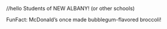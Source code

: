 //hello Students of NEW ALBANY! (or other schools)

FunFact: McDonald’s once made bubblegum-flavored broccoli!
